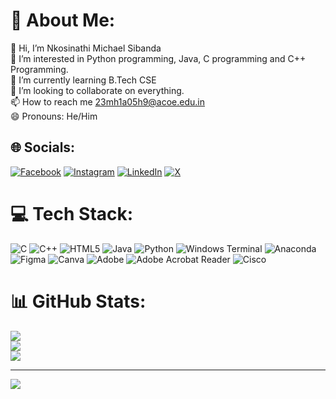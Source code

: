 # 💫 About Me:
👋 Hi, I’m Nkosinathi Michael Sibanda<br>👀 I’m interested in Python programming, Java, C programming and C++ Programming.<br>🌱 I’m currently learning B.Tech CSE<br>💞️ I’m looking to collaborate on everything.<br>📫 How to reach me 23mh1a05h9@acoe.edu.in<br>😄 Pronouns: He/Him


## 🌐 Socials:
[![Facebook](https://img.shields.io/badge/Facebook-%231877F2.svg?logo=Facebook&logoColor=white)](https://facebook.com/people/Nkosinathi-Sibanda/)  [![Instagram](https://img.shields.io/badge/Instagram-%23E4405F.svg?logo=Instagram&logoColor=white)](https://instagram.com/@nathi_mike)  [![LinkedIn](https://img.shields.io/badge/LinkedIn-%230077B5.svg?logo=linkedin&logoColor=white)](https://www.linkedin.com/in/nkosinathi-sibanda-294155131/) [![X](https://img.shields.io/badge/X-black.svg?logo=X&logoColor=white)](https://x.com/@nathi_mike) 

# 💻 Tech Stack:
![C](https://img.shields.io/badge/c-%2300599C.svg?style=for-the-badge&logo=c&logoColor=white) ![C++](https://img.shields.io/badge/c++-%2300599C.svg?style=for-the-badge&logo=c%2B%2B&logoColor=white) ![HTML5](https://img.shields.io/badge/html5-%23E34F26.svg?style=for-the-badge&logo=html5&logoColor=white) ![Java](https://img.shields.io/badge/java-%23ED8B00.svg?style=for-the-badge&logo=openjdk&logoColor=white) ![Python](https://img.shields.io/badge/python-3670A0?style=for-the-badge&logo=python&logoColor=ffdd54) ![Windows Terminal](https://img.shields.io/badge/Windows%20Terminal-%234D4D4D.svg?style=for-the-badge&logo=windows-terminal&logoColor=white) ![Anaconda](https://img.shields.io/badge/Anaconda-%2344A833.svg?style=for-the-badge&logo=anaconda&logoColor=white) ![Figma](https://img.shields.io/badge/figma-%23F24E1E.svg?style=for-the-badge&logo=figma&logoColor=white) ![Canva](https://img.shields.io/badge/Canva-%2300C4CC.svg?style=for-the-badge&logo=Canva&logoColor=white) ![Adobe](https://img.shields.io/badge/adobe-%23FF0000.svg?style=for-the-badge&logo=adobe&logoColor=white) ![Adobe Acrobat Reader](https://img.shields.io/badge/Adobe%20Acrobat%20Reader-EC1C24.svg?style=for-the-badge&logo=Adobe%20Acrobat%20Reader&logoColor=white) ![Cisco](https://img.shields.io/badge/cisco-%23049fd9.svg?style=for-the-badge&logo=cisco&logoColor=black)
# 📊 GitHub Stats:
![](https://github-readme-stats.vercel.app/api?username=nathimike102&theme=shadow_blue&hide_border=false&include_all_commits=true&count_private=false)<br/>
![](https://github-readme-streak-stats.herokuapp.com/?user=nathimike102&theme=shadow_blue&hide_border=false)<br/>
![](https://github-readme-stats.vercel.app/api/top-langs/?username=nathimike102&theme=shadow_blue&hide_border=false&include_all_commits=true&count_private=false&layout=compact)

---
[![](https://visitcount.itsvg.in/api?id=nathimike102&icon=2&color=0)](https://visitcount.itsvg.in)

<!-- Proudly created with GPRM ( https://gprm.itsvg.in ) -->
